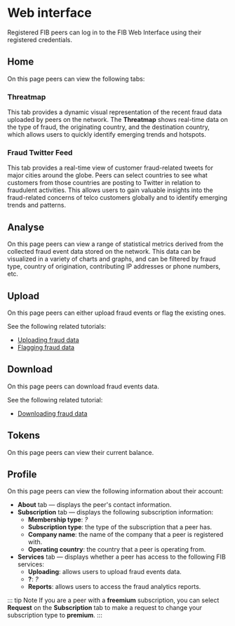 # Web interface

Registered FIB peers can log in to the FIB Web Interface using their registered credentials.

## Home

On this page peers can view the following tabs:

### Threatmap

This tab provides a dynamic visual representation of the recent fraud data uploaded by peers on the network. The **Threatmap** shows real-time data on the type of fraud, the originating country, and the destination country, which allows users to quickly identify emerging trends and hotspots.

### Fraud Twitter Feed

This tab provides a real-time view of customer fraud-related tweets for major cities around the globe. Peers can select countries to see what customers from those countries are posting to Twitter in relation to fraudulent activities. This allows users to gain valuable insights into the fraud-related concerns of telco customers globally and to identify emerging trends and patterns.

## Analyse

On this page peers can view a range of statistical metrics derived from the collected fraud event data stored on the network. This data can be visualized in a variety of charts and graphs, and can be filtered by fraud type, country of origination, contributing IP addresses or phone numbers, etc.

## Upload

On this page peers can either upload fraud events or flag the existing ones.

See the following related tutorials:

- [Uploading fraud data](../tutorials-web/uploading-fraud-data.md)
- [Flagging fraud data](../tutorials-web/flagging-fraud-data.md)

## Download

On this page peers can download fraud events data.

See the following related tutorial:

- [Downloading fraud data](../tutorials-web/downloading-fraud-data.md)

## Tokens

On this page peers can view their current balance.

## Profile

On this page peers can view the following information about their account:

- **About** tab — displays the peer's contact information.
- **Subscription** tab — displays the following subscription information:
  - **Membership type**: _?_
  - **Subscription type**: the type of the subscription that a peer has.
  - **Company name**: the name of the company that a peer is registered with.
  - **Operating country**: the country that a peer is operating from.
- **Services** tab — displays whether a peer has access to the following FIB services:
  - **Uploading**: allows users to upload fraud events data.
  - **?**: _?_
  - **Reports**: allows users to access the fraud analytics reports.

::: tip Note If you are a peer with a **freemium** subscription, you can select **Request** on the **Subscription** tab to make a request to change your subscription type to **premium**. :::
